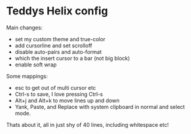 # Teddys Helix config

Main changes:
- set my custom theme and true-color
- add cursorline and set scrolloff
- disable auto-pairs and auto-format
- which the insert cursor to a bar (not big block)
- enable soft wrap


Some mappings:
- esc to get out of multi cursor etc
- Ctrl-s to save, I love pressing Ctrl-s
- Alt+j and Alt+k to move lines up and down
- Yank, Paste, and Replace with system clipboard in normal and select mode.

Thats about it, all in just shy of 40 lines, including whitespace etc! 
